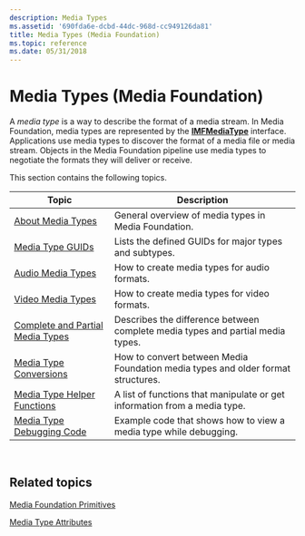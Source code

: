 ```yaml
---
description: Media Types
ms.assetid: '690fda6e-dcbd-44dc-968d-cc949126da81'
title: Media Types (Media Foundation)
ms.topic: reference
ms.date: 05/31/2018
---
```


# Media Types (Media Foundation)

A *media type* is a way to describe the format of a media stream. In Media Foundation, media types are represented by the [**IMFMediaType**](/windows/desktop/api/mfobjects/nn-mfobjects-imfmediatype) interface. Applications use media types to discover the format of a media file or media stream. Objects in the Media Foundation pipeline use media types to negotiate the formats they will deliver or receive.

This section contains the following topics.



| Topic                                                                    | Description                                                                      |
|--------------------------------------------------------------------------|----------------------------------------------------------------------------------|
| [About Media Types](about-media-types.md)                               | General overview of media types in Media Foundation.                             |
| [Media Type GUIDs](media-type-guids.md)                                 | Lists the defined GUIDs for major types and subtypes.                            |
| [Audio Media Types](audio-media-types.md)                               | How to create media types for audio formats.                                     |
| [Video Media Types](video-media-types.md)                               | How to create media types for video formats.                                     |
| [Complete and Partial Media Types](complete-and-partial-media-types.md) | Describes the difference between complete media types and partial media types.   |
| [Media Type Conversions](media-type-conversions.md)                     | How to convert between Media Foundation media types and older format structures. |
| [Media Type Helper Functions](media-type-helper-functions.md)           | A list of functions that manipulate or get information from a media type.        |
| [Media Type Debugging Code](media-type-debugging-code.md)               | Example code that shows how to view a media type while debugging.                |



 

## Related topics

<dl> <dt>

[Media Foundation Primitives](media-foundation-primitives.md)
</dt> <dt>

[Media Type Attributes](media-type-attributes.md)
</dt> </dl>

 

 



